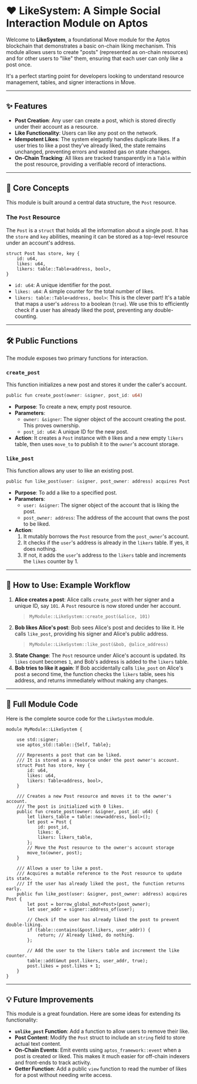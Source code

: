# ❤️ LikeSystem: A Simple Social Interaction Module on Aptos

Welcome to **LikeSystem**, a foundational Move module for the Aptos blockchain that demonstrates a basic on-chain liking mechanism. This module allows users to create "posts" (represented as on-chain resources) and for other users to "like" them, ensuring that each user can only like a post once.

It's a perfect starting point for developers looking to understand resource management, tables, and signer interactions in Move.

-----

## ✨ Features

  * **Post Creation**: Any user can create a post, which is stored directly under their account as a resource.
  * **Like Functionality**: Users can like any post on the network.
  * **Idempotent Likes**: The system elegantly handles duplicate likes. If a user tries to like a post they've already liked, the state remains unchanged, preventing errors and wasted gas on state changes.
  * **On-Chain Tracking**: All likes are tracked transparently in a `Table` within the post resource, providing a verifiable record of interactions.

-----

## 🚀 Core Concepts

This module is built around a central data structure, the `Post` resource.

### The `Post` Resource

The `Post` is a `struct` that holds all the information about a single post. It has the `store` and `key` abilities, meaning it can be stored as a top-level resource under an account's address.

```move
struct Post has store, key {
    id: u64,
    likes: u64,
    likers: table::Table<address, bool>,
}
```

  * `id: u64`: A unique identifier for the post.
  * `likes: u64`: A simple counter for the total number of likes.
  * `likers: table::Table<address, bool>`: This is the clever part\! It's a table that maps a user's `address` to a boolean (`true`). We use this to efficiently check if a user has already liked the post, preventing any double-counting.

-----

## 🛠️ Public Functions

The module exposes two primary functions for interaction.

### `create_post`

This function initializes a new post and stores it under the caller's account.

```rust
public fun create_post(owner: &signer, post_id: u64)
```

  * **Purpose**: To create a new, empty post resource.
  * **Parameters**:
      * `owner: &signer`: The signer object of the account creating the post. This proves ownership.
      * `post_id: u64`: A unique ID for the new post.
  * **Action**: It creates a `Post` instance with `0` likes and a new empty `likers` table, then uses `move_to` to publish it to the `owner`'s account storage.

### `like_post`

This function allows any user to like an existing post.

```rust
public fun like_post(user: &signer, post_owner: address) acquires Post
```

  * **Purpose**: To add a like to a specified post.
  * **Parameters**:
      * `user: &signer`: The signer object of the account that is liking the post.
      * `post_owner: address`: The address of the account that owns the post to be liked.
  * **Action**:
    1.  It mutably borrows the `Post` resource from the `post_owner`'s account.
    2.  It checks if the `user`'s address is already in the `likers` table. If yes, it does nothing.
    3.  If not, it adds the `user`'s address to the `likers` table and increments the `likes` counter by 1.

-----

## 📖 How to Use: Example Workflow

1.  **Alice creates a post**: Alice calls `create_post` with her signer and a unique ID, say `101`. A `Post` resource is now stored under her account.
    > `MyModule::LikeSystem::create_post(&alice, 101)`
2.  **Bob likes Alice's post**: Bob sees Alice's post and decides to like it. He calls `like_post`, providing his signer and Alice's public address.
    > `MyModule::LikeSystem::like_post(&bob, @alice_address)`
3.  **State Change**: The `Post` resource under Alice's account is updated. Its `likes` count becomes `1`, and Bob's address is added to the `likers` table.
4.  **Bob tries to like it again**: If Bob accidentally calls `like_post` on Alice's post a second time, the function checks the `likers` table, sees his address, and returns immediately without making any changes.

-----

## 📜 Full Module Code

Here is the complete source code for the `LikeSystem` module.

```move
module MyModule::LikeSystem {

    use std::signer;
    use aptos_std::table::{Self, Table};

    /// Represents a post that can be liked.
    /// It is stored as a resource under the post owner's account.
    struct Post has store, key {
        id: u64,
        likes: u64,
        likers: Table<address, bool>,
    }

    /// Creates a new Post resource and moves it to the owner's account.
    /// The post is initialized with 0 likes.
    public fun create_post(owner: &signer, post_id: u64) {
        let likers_table = table::new<address, bool>();
        let post = Post {
            id: post_id,
            likes: 0,
            likers: likers_table,
        };
        // Move the Post resource to the owner's account storage
        move_to(owner, post);
    }

    /// Allows a user to like a post.
    /// Acquires a mutable reference to the Post resource to update its state.
    /// If the user has already liked the post, the function returns early.
    public fun like_post(user: &signer, post_owner: address) acquires Post {
        let post = borrow_global_mut<Post>(post_owner);
        let user_addr = signer::address_of(user);

        // Check if the user has already liked the post to prevent double-liking.
        if (table::contains(&post.likers, user_addr)) {
            return; // Already liked, do nothing.
        };

        // Add the user to the likers table and increment the like counter.
        table::add(&mut post.likers, user_addr, true);
        post.likes = post.likes + 1;
    }
}
```

-----

## 💡 Future Improvements

This module is a great foundation. Here are some ideas for extending its functionality:

  * **`unlike_post` Function**: Add a function to allow users to remove their like.
  * **Post Content**: Modify the `Post` struct to include an `string` field to store actual text content.
  * **On-Chain Events**: Emit events using `aptos_framework::event` when a post is created or liked. This makes it much easier for off-chain indexers and front-ends to track activity.
  * **Getter Function**: Add a public `view` function to read the number of likes for a post without needing write access.
